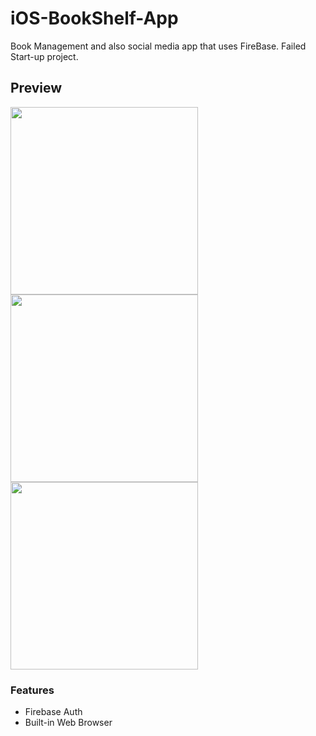 # iOS-BookShelf-App
 Book Management  and also social media app that uses FireBase. 
 Failed Start-up project.
 
 ## Preview
 <div display="inline-block">
 <img src="https://github.com/cagataybalikci/iOS-BookShelf-App/blob/main/Screenshots/p1.png" width="300" >
  <img src="https://github.com/cagataybalikci/iOS-BookShelf-App/blob/main/Screenshots/p2.png" width="300" >
  <img src="https://github.com/cagataybalikci/iOS-BookShelf-App/blob/main/Screenshots/p3.png" width="300" >
</div>

 
 
 ### Features
 
 * Firebase Auth
 * Built-in Web Browser
